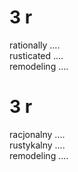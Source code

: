 # 3 r

rationally ....  
rusticated ....  
remodeling ....  

# 3 r

racjonalny ....  
rustykalny ....  
remodeling ....  
